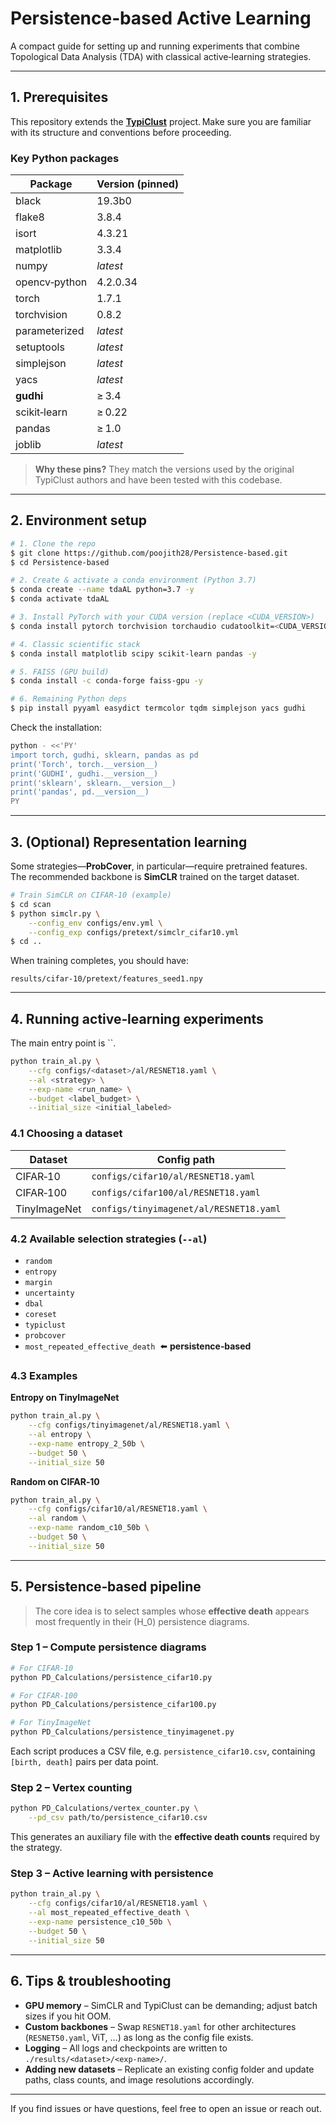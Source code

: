 # Persistence‑based Active Learning

A compact guide for setting up and running experiments that combine Topological Data Analysis (TDA) with classical active‑learning strategies.

---

## 1. Prerequisites

This repository extends the [**TypiClust**](https://github.com/avihu111/TypiClust) project. Make sure you are familiar with its structure and conventions before proceeding.

### Key Python packages

| Package       | Version (pinned) |
| ------------- | ---------------- |
| black         | 19.3b0           |
| flake8        | 3.8.4            |
| isort         | 4.3.21           |
| matplotlib    | 3.3.4            |
| numpy         | *latest*         |
| opencv‑python | 4.2.0.34         |
| torch         | 1.7.1            |
| torchvision   | 0.8.2            |
| parameterized | *latest*         |
| setuptools    | *latest*         |
| simplejson    | *latest*         |
| yacs          | *latest*         |
| **gudhi**     | ≥ 3.4            |
| scikit‑learn  | ≥ 0.22           |
| pandas        | ≥ 1.0            |
| joblib        | *latest*         |

> **Why these pins?** They match the versions used by the original TypiClust authors and have been tested with this codebase.

---

## 2. Environment setup

```bash
# 1. Clone the repo
$ git clone https://github.com/poojith28/Persistence-based.git
$ cd Persistence-based

# 2. Create & activate a conda environment (Python 3.7)
$ conda create --name tdaAL python=3.7 -y
$ conda activate tdaAL

# 3. Install PyTorch with your CUDA version (replace <CUDA_VERSION>)
$ conda install pytorch torchvision torchaudio cudatoolkit=<CUDA_VERSION> -c pytorch -y

# 4. Classic scientific stack
$ conda install matplotlib scipy scikit-learn pandas -y

# 5. FAISS (GPU build)
$ conda install -c conda-forge faiss-gpu -y

# 6. Remaining Python deps
$ pip install pyyaml easydict termcolor tqdm simplejson yacs gudhi
```

Check the installation:

```bash
python - <<'PY'
import torch, gudhi, sklearn, pandas as pd
print('Torch', torch.__version__)
print('GUDHI', gudhi.__version__)
print('sklearn', sklearn.__version__)
print('pandas', pd.__version__)
PY
```

---

## 3. (Optional) Representation learning

Some strategies—**ProbCover**, in particular—require pretrained features. The recommended backbone is **SimCLR** trained on the target dataset.

```bash
# Train SimCLR on CIFAR‑10 (example)
$ cd scan
$ python simclr.py \
    --config_env configs/env.yml \
    --config_exp configs/pretext/simclr_cifar10.yml
$ cd ..
```

When training completes, you should have:

```
results/cifar-10/pretext/features_seed1.npy
```

---

## 4. Running active‑learning experiments

The main entry point is \`\`.

```bash
python train_al.py \
    --cfg configs/<dataset>/al/RESNET18.yaml \
    --al <strategy> \
    --exp-name <run_name> \
    --budget <label_budget> \
    --initial_size <initial_labeled>
```

### 4.1 Choosing a dataset

| Dataset      | Config path                             |
| ------------ | --------------------------------------- |
| CIFAR‑10     | `configs/cifar10/al/RESNET18.yaml`      |
| CIFAR‑100    | `configs/cifar100/al/RESNET18.yaml`     |
| TinyImageNet | `configs/tinyimagenet/al/RESNET18.yaml` |

### 4.2 Available selection strategies (`--al`)

- `random`
- `entropy`
- `margin`
- `uncertainty`
- `dbal` 
- `coreset`
- `typiclust`
- `probcover`
- `most_repeated_effective_death`  ⬅️ **persistence‑based**



### 4.3 Examples

**Entropy on TinyImageNet**

```bash
python train_al.py \
    --cfg configs/tinyimagenet/al/RESNET18.yaml \
    --al entropy \
    --exp-name entropy_2_50b \
    --budget 50 \
    --initial_size 50
```

**Random on CIFAR‑10**

```bash
python train_al.py \
    --cfg configs/cifar10/al/RESNET18.yaml \
    --al random \
    --exp-name random_c10_50b \
    --budget 50 \
    --initial_size 50
```

---

## 5. Persistence‑based pipeline

> The core idea is to select samples whose **effective death** appears most frequently in their \(H_0\) persistence diagrams.

### Step 1 – Compute persistence diagrams

```bash
# For CIFAR‑10
python PD_Calculations/persistence_cifar10.py

# For CIFAR‑100
python PD_Calculations/persistence_cifar100.py

# For TinyImageNet
python PD_Calculations/persistence_tinyimagenet.py
```

Each script produces a CSV file, e.g. `persistence_cifar10.csv`, containing `[birth, death]` pairs per data point.

### Step 2 – Vertex counting

```bash
python PD_Calculations/vertex_counter.py \
    --pd_csv path/to/persistence_cifar10.csv
```

This generates an auxiliary file with the **effective death counts** required by the strategy.

### Step 3 – Active learning with persistence

```bash
python train_al.py \
    --cfg configs/cifar10/al/RESNET18.yaml \
    --al most_repeated_effective_death \
    --exp-name persistence_c10_50b \
    --budget 50 \
    --initial_size 50
```

---

## 6. Tips & troubleshooting

- **GPU memory** – SimCLR and TypiClust can be demanding; adjust batch sizes if you hit OOM.
- **Custom backbones** – Swap `RESNET18.yaml` for other architectures (`RESNET50.yaml`, ViT, …) as long as the config file exists.
- **Logging** – All logs and checkpoints are written to `./results/<dataset>/<exp-name>/`.
- **Adding new datasets** – Replicate an existing config folder and update paths, class counts, and image resolutions accordingly.

---

If you find issues or have questions, feel free to open an issue or reach out.

